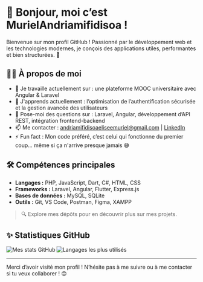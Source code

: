 # 👋 Bonjour, moi c’est MurielAndriamifidisoa !

Bienvenue sur mon profil GitHub ! Passionné par le développement web et les technologies modernes, je conçois des applications utiles, performantes et bien structurées. 🚀

## 👨‍💻 À propos de moi

- 🔭 Je travaille actuellement sur : une plateforme MOOC universitaire avec Angular & Laravel
- 🌱 J'apprends actuellement : l’optimisation de l’authentification sécurisée et la gestion avancée des utilisateurs
- 💬 Pose-moi des questions sur : Laravel, Angular, développement d’API REST, intégration frontend-backend
- 📫 Me contacter : andriamifidisoaeliseemuriel@gmail.com | [LinkedIn](https://www.linkedin.com/in/elis%C3%A9-muriel-andriamifidisoa)
- ⚡ Fun fact : Mon code préféré, c’est celui qui fonctionne du premier coup... même si ça n'arrive presque jamais 😅

## 🛠️ Compétences principales

- **Langages :** PHP, JavaScript, Dart, C#, HTML, CSS  
- **Frameworks :** Laravel, Angular, Flutter, Express.js  
- **Bases de données :** MySQL, SQLite  
- **Outils :** Git, VS Code, Postman, Figma, XAMPP


> 🔍 Explore mes dépôts pour en découvrir plus sur mes projets.

## ✨ Statistiques GitHub

![Mes stats GitHub](https://github-readme-stats.vercel.app/api?username=MurielAndriamifidisoa&show_icons=true&theme=radical)
![Langages les plus utilisés](https://github-readme-stats.vercel.app/api/top-langs/?username=MurielAndriamifidisoa&layout=compact&theme=radical)

---

Merci d’avoir visité mon profil ! N’hésite pas à me suivre ou à me contacter si tu veux collaborer ! 😊
